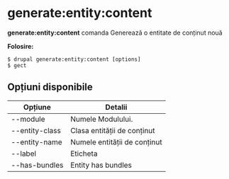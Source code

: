 # generate:entity:content
**generate:entity:content** comanda Generează o entitate de conținut nouă

**Folosire:**
```
$ drupal generate:entity:content [options] 
$ gect  
```

## Opțiuni disponibile
Opțiune | Detalii
-------|-------------
--module | Numele Modulului.
--entity-class | Clasa entității de conținut
--entity-name | Numele entității de conținut
--label | Eticheta
--has-bundles | Entity has bundles
